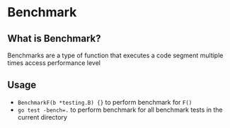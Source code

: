 # Benchmark

## What is Benchmark?
Benchmarks are a type of function that executes a code segment multiple times access performance level

## Usage
- `BenchmarkF(b *testing.B) {}` to perform benchmark for `F()`
- `go test -bench=.` to perform benchmark for all benchmark tests in the current directory 